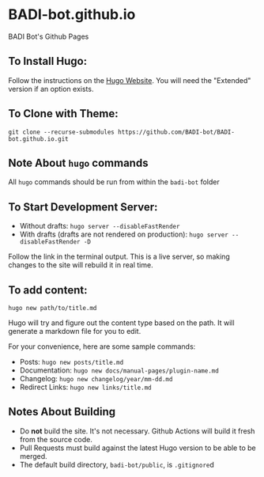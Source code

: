 # BADI-bot.github.io
BADI Bot's Github Pages

## To Install Hugo:
Follow the instructions on the [Hugo Website](https://gohugo.io/getting-started/installing/). You will need the "Extended" version if an option exists.

## To Clone with Theme:
`git clone --recurse-submodules https://github.com/BADI-bot/BADI-bot.github.io.git`

## Note About `hugo` commands
All `hugo` commands should be run from within the `badi-bot` folder

## To Start Development Server:
+ Without drafts: `hugo server --disableFastRender`
+ With drafts (drafts are not rendered on production): `hugo server --disableFastRender -D`

Follow the link in the terminal output. This is a live server, so making changes to the site will rebuild it in real time.

## To add content:
`hugo new path/to/title.md`

Hugo will try and figure out the content type based on the path. It will generate a markdown file for you to edit. 

For your convenience, here are some sample commands:

+ Posts: `hugo new posts/title.md`
+ Documentation: `hugo new docs/manual-pages/plugin-name.md`
+ Changelog: `hugo new changelog/year/mm-dd.md`
+ Redirect Links: `hugo new links/title.md`

## Notes About Building

+ Do **not** build the site. It's not necessary. Github Actions will build it fresh from the source code.
+ Pull Requests must build against the latest Hugo version to be able to be merged.
+ The default build directory, `badi-bot/public`, is `.gitignore`d